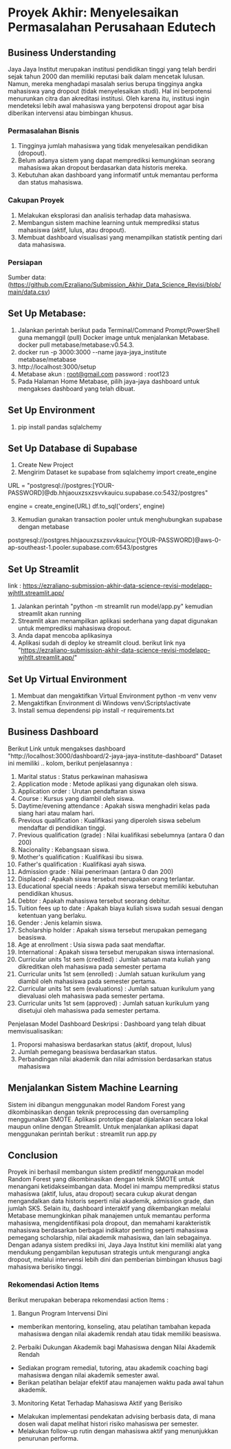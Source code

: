 # Proyek Akhir: Menyelesaikan Permasalahan Perusahaan Edutech

## Business Understanding
Jaya Jaya Institut merupakan institusi pendidikan tinggi yang telah berdiri sejak tahun 2000 dan memiliki reputasi baik dalam mencetak lulusan. Namun, mereka menghadapi masalah serius berupa tingginya angka mahasiswa yang dropout (tidak menyelesaikan studi). Hal ini berpotensi menurunkan citra dan akreditasi institusi. Oleh karena itu, institusi ingin mendeteksi lebih awal mahasiswa yang berpotensi dropout agar bisa diberikan intervensi atau bimbingan khusus.

### Permasalahan Bisnis
1. Tingginya jumlah mahasiswa yang tidak menyelesaikan pendidikan (dropout).
2. Belum adanya sistem yang dapat memprediksi kemungkinan seorang mahasiswa akan dropout berdasarkan data historis mereka.
3. Kebutuhan akan dashboard yang informatif untuk memantau performa dan status mahasiswa.

### Cakupan Proyek
1. Melakukan eksplorasi dan analisis terhadap data mahasiswa.
2. Membangun sistem machine learning untuk memprediksi status mahasiswa (aktif, lulus, atau dropout).
3. Membuat dashboard visualisasi yang menampilkan statistik penting dari data mahasiswa.

### Persiapan

Sumber data: (https://github.com/Ezraliano/Submission_Akhir_Data_Science_Revisi/blob/main/data.csv)

## Set Up Metabase:
1. Jalankan perintah berikut pada Terminal/Command Prompt/PowerShell guna memanggil (pull) Docker image untuk menjalankan Metabase.
docker pull metabase/metabase:v0.54.3.
2. docker run -p 3000:3000 --name jaya-jaya_institute metabase/metabase
3. http://localhost:3000/setup
4. Metabase akun : root@gmail.com
    password : root123
5. Pada Halaman Home Metabase, pilih jaya-jaya dashboard untuk mengakses dashboard yang telah dibuat.

## Set Up Environment
1. pip install pandas sqlalchemy

## Set Up Database di Supabase
1. Create New Project
2. Mengirim Dataset ke supabase 
from sqlalchemy import create_engine
 
URL = "postgresql://postgres:[YOUR-PASSWORD]@db.hhjaouxzsxzsvvkauicu.supabase.co:5432/postgres"
 
engine = create_engine(URL)
df.to_sql('orders', engine)

3. Kemudian gunakan transaction pooler untuk menghubungkan supabase dengan metabase

postgresql://postgres.hhjaouxzsxzsvvkauicu:[YOUR-PASSWORD]@aws-0-ap-southeast-1.pooler.supabase.com:6543/postgres

## Set Up Streamlit
link : https://ezraliano-submission-akhir-data-science-revisi-modelapp-wjhtlt.streamlit.app/
1. Jalankan perintah "python -m streamlit run model/app.py" kemudian streamlit akan running
2. Streamlit akan menampilkan aplikasi sederhana yang dapat digunakan untuk memprediksi mahasiswa dropout.
3. Anda dapat mencoba aplikasinya
4. Aplikasi sudah di deploy ke streamlit cloud. berikut link nya "https://ezraliano-submission-akhir-data-science-revisi-modelapp-wjhtlt.streamlit.app/"


## Set Up Virtual Environment
1. Membuat dan mengaktifkan Virtual Environment 
python -m venv venv  
2. Mengaktifkan Environment di Windows
venv\Scripts\activate   
3. Install semua dependensi
pip install -r requirements.txt    

## Business Dashboard
Berikut Link untuk mengakses dashboard "http://localhost:3000/dashboard/2-jaya-jaya-institute-dashboard"
Dataset ini memiliki .. kolom, berikut penjelasannya :
1. Marital status : Status perkawinan mahasiswa
2. Application mode : Metode aplikasi yang digunakan oleh siswa.
3. Application order : Urutan pendaftaran siswa
4. Course : Kursus yang diambil oleh siswa.
5. Daytime/evening attendance : Apakah siswa menghadiri kelas pada siang hari atau malam hari.
6. Previous qualification : Kualifikasi yang diperoleh siswa sebelum mendaftar di pendidikan tinggi.
7. Previous qualification (grade) : Nilai kualifikasi sebelumnya (antara 0 dan 200)
8. Nacionality : Kebangsaan siswa.
9. Mother's qualification : Kualifikasi ibu siswa.
10. Father's qualification : Kualifikasi ayah siswa.
11. Admission grade : Nilai penerimaan (antara 0 dan 200)
12. Displaced : Apakah siswa tersebut merupakan orang terlantar.
13. Educational special needs : Apakah siswa tersebut memiliki kebutuhan pendidikan khusus.
14. Debtor : Apakah mahasiswa tersebut seorang debitur.
15. Tuition fees up to date : Apakah biaya kuliah siswa sudah sesuai dengan ketentuan yang berlaku.
16. Gender : Jenis kelamin siswa.
17. Scholarship holder : Apakah siswa tersebut merupakan pemegang beasiswa.
18. Age at enrollment : Usia siswa pada saat mendaftar.
19. International : Apakah siswa tersebut merupakan siswa internasional.
20. Curricular units 1st sem (credited) : Jumlah satuan mata kuliah yang dikreditkan oleh mahasiswa pada semester pertama
21. Curricular units 1st sem (enrolled) : Jumlah satuan kurikulum yang diambil oleh mahasiswa pada semester pertama.
22. Curricular units 1st sem (evaluations) : Jumlah satuan kurikulum yang dievaluasi oleh mahasiswa pada semester pertama.
23. Curricular units 1st sem (approved) : Jumlah satuan kurikulum yang disetujui oleh mahasiswa pada semester pertama.

Penjelasan Model Dashboard 
Deskripsi :
Dashboard yang telah dibuat memvisualisasikan:
1. Proporsi mahasiswa berdasarkan status (aktif, dropout, lulus)
2. Jumlah pemegang beasiswa berdasarkan status.
3. Perbandingan nilai akademik dan nilai admission berdasarkan status mahasiswa



## Menjalankan Sistem Machine Learning
Sistem ini dibangun menggunakan model Random Forest yang dikombinasikan dengan teknik preprocessing dan oversampling menggunakan SMOTE. Aplikasi prototipe dapat dijalankan secara lokal maupun online dengan Streamlit.
Untuk menjalankan aplikasi dapat menggunakan perintah berikut :
streamlit run app.py


## Conclusion
Proyek ini berhasil membangun sistem prediktif menggunakan model Random Forest yang dikombinasikan dengan teknik SMOTE untuk menangani ketidakseimbangan data. Model ini mampu memprediksi status mahasiswa (aktif, lulus, atau dropout) secara cukup akurat dengan mengandalkan data historis seperti nilai akademik, admission grade, dan jumlah SKS.
Selain itu, dashboard interaktif yang dikembangkan melalui Metabase memungkinkan pihak manajemen untuk memantau performa mahasiswa, mengidentifikasi pola dropout, dan memahami karakteristik mahasiswa berdasarkan berbagai indikator penting seperti mahasiswa pemegang scholarship, nilai akademik mahasiswa, dan lain sebagainya.
Dengan adanya sistem prediksi ini, Jaya Jaya Institut kini memiliki alat yang mendukung pengambilan keputusan strategis untuk mengurangi angka dropout, melalui intervensi lebih dini dan pemberian bimbingan khusus bagi mahasiswa berisiko tinggi.

### Rekomendasi Action Items
Berikut merupakan beberapa rekomendasi action Items :
1. Bangun Program Intervensi Dini
- memberikan mentoring, konseling, atau pelatihan tambahan kepada mahasiswa dengan nilai akademik rendah atau tidak memiliki beasiswa.
2. Perbaiki Dukungan Akademik bagi Mahasiswa dengan Nilai Akademik Rendah
- Sediakan program remedial, tutoring, atau akademik coaching bagi mahasiswa dengan nilai akademik semester awal.
- Berikan pelatihan belajar efektif atau manajemen waktu pada awal tahun akademik.
3. Monitoring Ketat Terhadap Mahasiswa Aktif yang Berisiko
- Melakukan implementasi pendekatan advising berbasis data, di mana dosen wali dapat melihat histori risiko mahasiswa per semester.
- Melakukan follow-up rutin dengan mahasiswa aktif yang menunjukkan penurunan performa.
